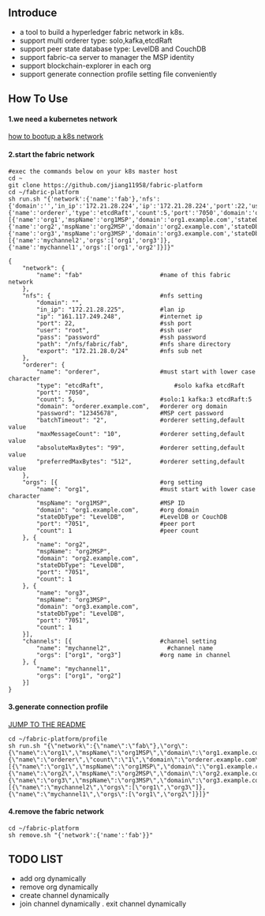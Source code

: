 ﻿## Introduce

* a tool to build a hyperledger fabric network in k8s.
* support multi orderer type: solo,kafka,etcdRaft
* support peer state database type: LevelDB and CouchDB
* support fabric-ca server to manager the MSP identity
* support blockchain-explorer in each org
* support generate connection profile setting file conveniently

## How To Use
#### 1.we need a kubernetes network
[how to bootup a k8s network](https://github.com/jiang11958/k8s-bootup)

#### 2.start the fabric network
```
#exec the commands below on your k8s master host
cd ~
git clone https://github.com/jiang11958/fabric-platform
cd ~/fabric-platform
sh run.sh "{'network':{'name':'fab'},'nfs':{'domain':'','in_ip':'172.21.28.224','ip':'172.21.28.224','port':22,'user':'root','pass':'password','path':'/nfs/fabric/fab','export':'172.21.28.0/24'},'orderer':{'name':'orderer','type':'etcdRaft','count':5,'port':'7050','domain':'orderer.example.com','password':'12345678','batchTimeout':'2','maxMessageCount':'10','absoluteMaxBytes':'99','preferredMaxBytes':'512'},'orgs':[{'name':'org1','mspName':'org1MSP','domain':'org1.example.com','stateDbType':'LevelDB','port':'7051','count':1},{'name':'org2','mspName':'org2MSP','domain':'org2.example.com','stateDbType':'LevelDB','port':'7051','count':1},{'name':'org3','mspName':'org3MSP','domain':'org3.example.com','stateDbType':'LevelDB','port':'7051','count':1}],'channels':[{'name':'mychannel2','orgs':['org1','org3']},{'name':'mychannel1','orgs':['org1','org2']}]}" 
```

```
{
	"network": {
		"name": "fab"                      #name of this fabric network
	},
	"nfs": {                               #nfs setting
		"domain": "",
		"in_ip": "172.21.28.225",          #lan ip
		"ip": "161.117.249.248",           #internet ip
		"port": 22,                        #ssh port
		"user": "root",                    #ssh user
		"pass": "password"                 #ssh password
		"path": "/nfs/fabric/fab",	       #nfs share directory
		"export": "172.21.28.0/24"         #nfs sub net
	},
	"orderer": {
		"name": "orderer",                 #must start with lower case character
		"type": "etcdRaft",                    #solo kafka etcdRaft
		"port": "7050",
		"count": 5,                        #solo:1 kafka:3 etcdRaft:5
		"domain": "orderer.example.com",   #orderer org domain
		"password": "12345678",            #MSP cert password
		"batchTimeout": "2",               #orderer setting,default value
		"maxMessageCount": "10",           #orderer setting,default value
		"absoluteMaxBytes": "99",          #orderer setting,default value
		"preferredMaxBytes": "512",        #orderer setting,default value
	},
	"orgs": [{                             #org setting
		"name": "org1",                    #must start with lower case character
		"mspName": "org1MSP",              #MSP ID
		"domain": "org1.example.com",      #org domain
		"stateDbType": "LevelDB",          #LevelDB or CouchDB
		"port": "7051",                    #peer port
		"count": 1                         #peer count
	}, {
		"name": "org2",
		"mspName": "org2MSP",
		"domain": "org2.example.com",
		"stateDbType": "LevelDB",          
		"port": "7051",
		"count": 1
	}, {
		"name": "org3",
		"mspName": "org3MSP",
		"domain": "org3.example.com",
		"stateDbType": "LevelDB",
		"port": "7051",
		"count": 1
	}],
	"channels": [{                         #channel setting
		"name": "mychannel2",                #channel name
		"orgs": ["org1", "org3"]           #org name in channel
	}, {
		"name": "mychannel1",
		"orgs": ["org1", "org2"]
	}]
}
```
#### 3.generate connection profile
[JUMP TO THE README](https://github.com/jiang11958/fabric-platform/tree/master/profile)
```
cd ~/fabric-platform/profile
sh run.sh "{\"network\":{\"name\":\"fab\"},\"org\":{\"name\":\"org1\",\"mspName\":\"org1MSP\",\"domain\":\"org1.example.com\",\"port\":\"7051\"},\"orderer\":{\"name\":\"orderer\",\"count\":\"1\",\"domain\":\"orderer.example.com\"},\"orgs\":[{\"name\":\"org1\",\"mspName\":\"org1MSP\",\"domain\":\"org1.example.com\",\"port\":\"7051\",\"count\":\"1\"},{\"name\":\"org2\",\"mspName\":\"org2MSP\",\"domain\":\"org2.example.com\",\"port\":\"7051\",\"count\":\"1\"},{\"name\":\"org3\",\"mspName\":\"org3MSP\",\"domain\":\"org3.example.com\",\"port\":\"7051\",\"count\":\"1\"}],\"channels\":[{\"name\":\"mychannel2\",\"orgs\":[\"org1\",\"org3\"]},{\"name\":\"mychannel1\",\"orgs\":[\"org1\",\"org2\"]}]}" 
```

#### 4.remove the fabric network 
```
cd ~/fabric-platform
sh remove.sh "{'network':{'name':'fab'}}"
```

## TODO LIST

* add org dynamically 
* remove org dynamically 
* create channel dynamically 
* join channel dynamically 
. exit channel dynamically 